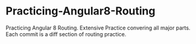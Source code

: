 # Practicing-Angular8-Routing

Practicing Angular 8 Routing.
Extensive Practice convering all major parts.
Each commit is a diff section of routing practice.
